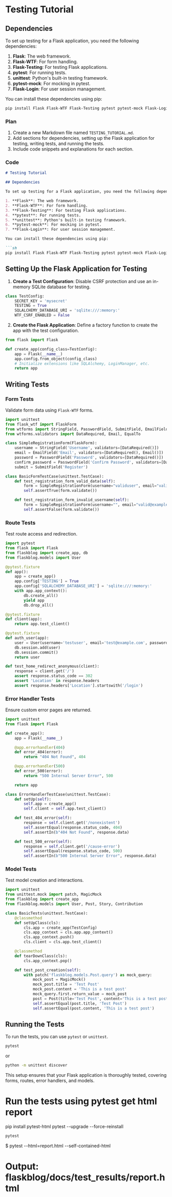 # Testing Tutorial
## Dependencies

To set up testing for a Flask application, you need the following dependencies:

1. **Flask**: The web framework.
2. **Flask-WTF**: For form handling.
3. **Flask-Testing**: For testing Flask applications.
4. **pytest**: For running tests.
5. **unittest**: Python's built-in testing framework.
6. **pytest-mock**: For mocking in pytest.
7. **Flask-Login**: For user session management.

You can install these dependencies using pip:

```sh
pip install Flask Flask-WTF Flask-Testing pytest pytest-mock Flask-Login
```

### Plan

1. Create a new Markdown file named `TESTING_TUTORIAL.md`.
2. Add sections for dependencies, setting up the Flask application for testing, writing tests, and running the tests.
3. Include code snippets and explanations for each section.

### Code

```markdown
# Testing Tutorial

## Dependencies

To set up testing for a Flask application, you need the following dependencies:

1. **Flask**: The web framework.
2. **Flask-WTF**: For form handling.
3. **Flask-Testing**: For testing Flask applications.
4. **pytest**: For running tests.
5. **unittest**: Python's built-in testing framework.
6. **pytest-mock**: For mocking in pytest.
7. **Flask-Login**: For user session management.

You can install these dependencies using pip:

```sh
pip install Flask Flask-WTF Flask-Testing pytest pytest-mock Flask-Login
```

## Setting Up the Flask Application for Testing

1. **Create a Test Configuration**: Disable CSRF protection and use an in-memory SQLite database for testing.

```python
class TestConfig:
    SECRET_KEY = 'mysecret'
    TESTING = True
    SQLALCHEMY_DATABASE_URI = 'sqlite:///:memory:'
    WTF_CSRF_ENABLED = False
```

2. **Create the Flask Application**: Define a factory function to create the app with the test configuration.

```python
from flask import Flask

def create_app(config_class=TestConfig):
    app = Flask(__name__)
    app.config.from_object(config_class)
    # Initialize extensions like SQLAlchemy, LoginManager, etc.
    return app
```

## Writing Tests

### Form Tests

Validate form data using `Flask-WTF` forms.

```python
import unittest
from flask_wtf import FlaskForm
from wtforms import StringField, PasswordField, SubmitField, EmailField
from wtforms.validators import DataRequired, Email, EqualTo

class SimpleRegistrationForm(FlaskForm):
    username = StringField('Username', validators=[DataRequired()])
    email = EmailField('Email', validators=[DataRequired(), Email()])
    password = PasswordField('Password', validators=[DataRequired()])
    confirm_password = PasswordField('Confirm Password', validators=[DataRequired(), EqualTo('password')])
    submit = SubmitField('Register')

class BasicFormTestCase(unittest.TestCase):
    def test_registration_form_valid_data(self):
        form = SimpleRegistrationForm(username="validuser", email="valid@example.com", password="password", confirm_password="password")
        self.assertTrue(form.validate())

    def test_registration_form_invalid_username(self):
        form = SimpleRegistrationForm(username="", email="valid@example.com", password="password", confirm_password="password")
        self.assertFalse(form.validate())
```

### Route Tests

Test route access and redirection.

```python
import pytest
from flask import Flask
from flaskblog import create_app, db
from flaskblog.models import User

@pytest.fixture
def app():
    app = create_app()
    app.config['TESTING'] = True
    app.config['SQLALCHEMY_DATABASE_URI'] = 'sqlite:///:memory:'
    with app.app_context():
        db.create_all()
        yield app
        db.drop_all()

@pytest.fixture
def client(app):
    return app.test_client()

@pytest.fixture
def auth_user(app):
    user = User(username='testuser', email='test@example.com', password='password')
    db.session.add(user)
    db.session.commit()
    return user

def test_home_redirect_anonymous(client):
    response = client.get('/')
    assert response.status_code == 302
    assert 'Location' in response.headers
    assert response.headers['Location'].startswith('/login')
```

### Error Handler Tests

Ensure custom error pages are returned.

```python
import unittest
from flask import Flask

def create_app():
    app = Flask(__name__)

    @app.errorhandler(404)
    def error_404(error):
        return "404 Not Found", 404

    @app.errorhandler(500)
    def error_500(error):
        return "500 Internal Server Error", 500

    return app

class ErrorHandlerTestCase(unittest.TestCase):
    def setUp(self):
        self.app = create_app()
        self.client = self.app.test_client()

    def test_404_error(self):
        response = self.client.get('/nonexistent')
        self.assertEqual(response.status_code, 404)
        self.assertIn(b"404 Not Found", response.data)

    def test_500_error(self):
        response = self.client.get('/cause-error')
        self.assertEqual(response.status_code, 500)
        self.assertIn(b"500 Internal Server Error", response.data)
```

### Model Tests

Test model creation and interactions.

```python
import unittest
from unittest.mock import patch, MagicMock
from flaskblog import create_app
from flaskblog.models import User, Post, Story, Contribution

class BasicTests(unittest.TestCase):
    @classmethod
    def setUpClass(cls):
        cls.app = create_app(TestConfig)
        cls.app_context = cls.app.app_context()
        cls.app_context.push()
        cls.client = cls.app.test_client()

    @classmethod
    def tearDownClass(cls):
        cls.app_context.pop()

    def test_post_creation(self):
        with patch('flaskblog.models.Post.query') as mock_query:
            mock_post = MagicMock()
            mock_post.title = 'Test Post'
            mock_post.content = 'This is a test post'
            mock_query.first.return_value = mock_post
            post = Post(title='Test Post', content='This is a test post', user_id=1)
            self.assertEqual(post.title, 'Test Post')
            self.assertEqual(post.content, 'This is a test post')
```

## Running the Tests

To run the tests, you can use `pytest` or `unittest`.

```sh
pytest
```

or

```sh
python -m unittest discover
```

This setup ensures that your Flask application is thoroughly tested, covering forms, routes, error handlers, and models.

# Run the tests using pytest get html report
pip install pytest-html pytest --upgrade --force-reinstall
```sh
pytest
```

$ pytest --html=report.html --self-contained-html

# Output: flaskblog/docs/test_results/report.html

